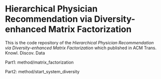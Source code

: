 # Hierarchical Physician Recommendation via Diversity-enhanced Matrix Factorization

This is the code repository of the *Hierarchical Physician Recommendation via Diversity-enhanced Matrix Factorization* which published in  ACM Trans. Knowl. Discov. Data

Part1: method/matrix_factorization

Part2: method/start_system_diversity 
